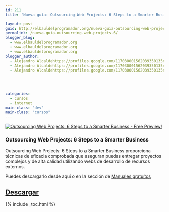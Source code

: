 ```yaml
---
id: 211
title: 'Nueva guía: Outsourcing Web Projects: 6 Steps to a Smarter Business'

layout: post
guid: http://elbauldelprogramador.org/nueva-guia-outsourcing-web-projects-6-steps-to-a-smarter-business/
permalink: /nueva-guia-outsourcing-web-projects-6/
blogger_blog:
  - www.elbauldelprogramador.org
  - www.elbauldelprogramador.org
  - www.elbauldelprogramador.org
blogger_author:
  - Alejandro Alcaldehttps://profiles.google.com/117030001562039350135noreply@blogger.com
  - Alejandro Alcaldehttps://profiles.google.com/117030001562039350135noreply@blogger.com
  - Alejandro Alcaldehttps://profiles.google.com/117030001562039350135noreply@blogger.com

  
  
  
categories:
  - cursos
  - internet
main-class: "dev"
main-class: "cursos"
---
```

[![Outsourcing Web Projects: 6 Steps to a Smarter Business - Free Preview!][1]][2]

### Outsourcing Web Projects: 6 Steps to a Smarter Business

Outsourcing Web Projects: 6 Steps to a Smarter Business proporciona técnicas de eficacia comprobada que aseguran puedas entregar proyectos complejos y de alta calidad utilizando webs de desarrollo de recursos externos.

Puedes descargarlo desde aquí o en la sección de [Manuales gratuítos][3]

## [Descargar][2]



 [1]: http://img.tradepub.com/free/w_sitb06/assets/img/w_sitb06c.gif "Outsourcing Web Projects: 6 Steps to a Smarter Business - Free Preview!"
 [2]: http://elbauldelprogramador.tradepub.com/c/pubRD.mpl?sr=oc&_t=oc:&pc=w_sitb06/prgm.cgi/
 [3]: http://bashyc.blogspot.com/p/guias-gratuitas.html

{% include _toc.html %}
